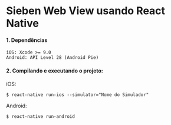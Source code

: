 # Sieben Web View usando React Native #### 1. Dependências```iOS: Xcode >= 9.0Android: API Level 28 (Android Pie)```#### 2. Compilando e executando o projeto:iOS:```$ react-native run-ios --simulator="Nome do Simulador"```Android:```$ react-native run-android```
